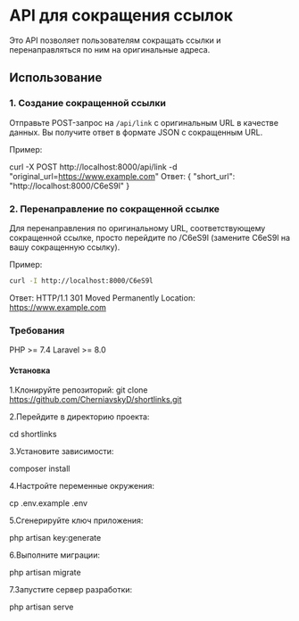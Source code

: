 # API для сокращения ссылок

Это API позволяет пользователям сокращать ссылки и перенаправляться по ним на оригинальные адреса.

## Использование

### 1. Создание сокращенной ссылки

Отправьте POST-запрос на `/api/link` с оригинальным URL в качестве данных. Вы получите ответ в формате JSON с сокращенным URL.

Пример:

curl -X POST http://localhost:8000/api/link -d "original_url=https://www.example.com"
Ответ:
{
  "short_url": "http://localhost:8000/C6eS9l"
}
### 2. Перенаправление по сокращенной ссылке
Для перенаправления по оригинальному URL, соответствующему сокращенной ссылке, просто перейдите по /C6eS9l (замените C6eS9l на вашу сокращенную ссылку).

Пример:
```bash
curl -I http://localhost:8000/C6eS9l
````
Ответ:
HTTP/1.1 301 Moved Permanently
Location: https://www.example.com

### Требования
PHP >= 7.4
Laravel >= 8.0

#### Установка
1.Клонируйте репозиторий:
git clone https://github.com/CherniavskyD/shortlinks.git

2.Перейдите в директорию проекта:

cd shortlinks

3.Установите зависимости:

composer install

4.Настройте переменные окружения:

cp .env.example .env

5.Сгенерируйте ключ приложения:

php artisan key:generate

6.Выполните миграции:

php artisan migrate

7.Запустите сервер разработки:

php artisan serve
